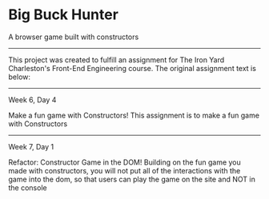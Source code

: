 # Big Buck Hunter
A browser game built with constructors

----------------------------------

This project was created to fulfill an assignment for The Iron Yard Charleston's Front-End Engineering course. The original assignment text is below:

----------------------------------

Week 6, Day 4

Make a fun game with Constructors!
This assignment is to make a fun game with Constructors

----------------------------------

Week 7, Day 1

Refactor: Constructor Game in the DOM!
Building on the fun game you made with constructors, you will not put all of the interactions with the game into the dom, so that users can play the game on the site and NOT in the console
